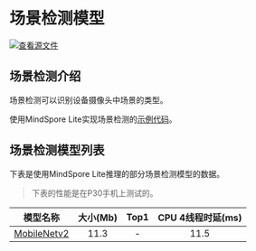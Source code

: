 # 场景检测模型

[![查看源文件](https://mindspore-website.obs.cn-north-4.myhuaweicloud.com/website-images/r2.3.q1/resource/_static/logo_source.svg)](https://gitee.com/mindspore/docs/blob/r2.3.q1/docs/lite/docs/source_zh_cn/scene_detection_lite.md)

## 场景检测介绍

场景检测可以识别设备摄像头中场景的类型。

使用MindSpore Lite实现场景检测的[示例代码](https://gitee.com/mindspore/models/tree/master/official/lite/scene_detection)。

## 场景检测模型列表

下表是使用MindSpore Lite推理的部分场景检测模型的数据。

> 下表的性能是在P30手机上测试的。

| 模型名称               | 大小(Mb) | Top1 | CPU 4线程时延(ms) |
|-----------------------| :----------: | :----------: | :-----------: |
| [MobileNetv2](https://download.mindspore.cn/model_zoo/official/lite/mobilenetv2_openimage_lite/mobilenetv2.ms) | 11.3 | - | 11.5 |
